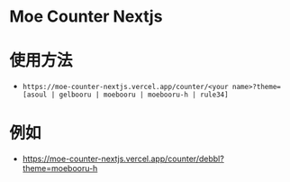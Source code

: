 # Moe Counter Nextjs

# 使用方法

- `https://moe-counter-nextjs.vercel.app/counter/<your name>?theme=[asoul | gelbooru | moebooru | moebooru-h | rule34]`

# 例如

- https://moe-counter-nextjs.vercel.app/counter/debbl?theme=moebooru-h
